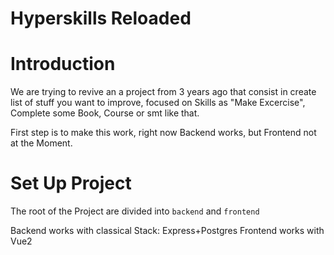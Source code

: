 # Hyperskills Reloaded
# Introduction
 We are trying to revive an a project from 3 years ago that consist in create list of stuff you want to improve, focused on Skills as "Make Excercise", Complete some Book, Course or smt like that.

 First step is to make this work, right now Backend works, but Frontend not at the Moment.

# Set Up Project
The root of the Project are divided into `backend` and `frontend`

Backend works with classical Stack: Express+Postgres
Frontend works with Vue2

